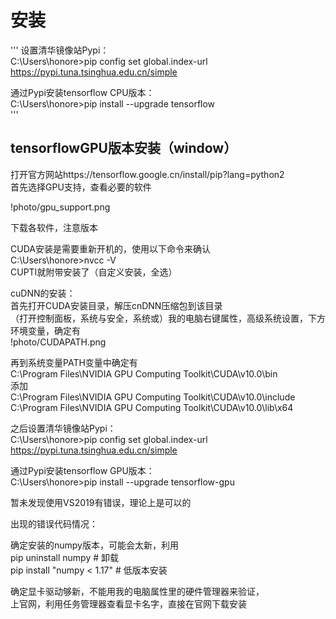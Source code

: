 安装
=====

'''
设置清华镜像站Pypi：  
C:\Users\honore>pip config set global.index-url https://pypi.tuna.tsinghua.edu.cn/simple  


通过Pypi安装tensorflow CPU版本：  
C:\Users\honore>pip install --upgrade tensorflow  
'''

tensorflowGPU版本安装（window）  
------
打开官方网站https://tensorflow.google.cn/install/pip?lang=python2  
首先选择GPU支持，查看必要的软件  

!photo/gpu_support.png

下载各软件，注意版本  

CUDA安装是需要重新开机的，使用以下命令来确认  
  C:\Users\honore>nvcc -V  
CUPTI就附带安装了（自定义安装，全选）  

cuDNN的安装：  
首先打开CUDA安装目录，解压cnDNN压缩包到该目录  
（打开控制面板，系统与安全，系统或）我的电脑右键属性，高级系统设置，下方环境变量，确定有  
!photo/CUDAPATH.png

再到系统变量PATH变量中确定有  
  C:\Program Files\NVIDIA GPU Computing Toolkit\CUDA\v10.0\bin  
添加  
  C:\Program Files\NVIDIA GPU Computing Toolkit\CUDA\v10.0\include  
  C:\Program Files\NVIDIA GPU Computing Toolkit\CUDA\v10.0\lib\x64  

之后设置清华镜像站Pypi：  
  C:\Users\honore>pip config set global.index-url https://pypi.tuna.tsinghua.edu.cn/simple  


通过Pypi安装tensorflow GPU版本：  
  C:\Users\honore>pip install --upgrade tensorflow-gpu  

暂未发现使用VS2019有错误，理论上是可以的  

出现的错误代码情况：  

确定安装的numpy版本，可能会太新，利用  
  pip uninstall numpy   # 卸载  
  pip install "numpy < 1.17"  # 低版本安装  

确定显卡驱动够新，不能用我的电脑属性里的硬件管理器来验证，  
上官网，利用任务管理器查看显卡名字，直接在官网下载安装  
